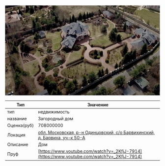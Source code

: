 ![](bar.jpg)

| Тип | Значение |
| - | - |
| тип | недвижимость |
| название | Загородный дом |
| Оценка(руб) | 708000000 |
| Локация | [обл. Московская, р-н Одинцовский, с/о Барвихинский, д. Барвиха, уч-к 50-А](https://www.google.ru/maps/@47.0581125,10.6579092,19z) |
| Описание | Дом |
| Пруф | [https://www.youtube.com/watch?v=_2KfjJ-7914](https://www.youtube.com/watch?v=_2KfjJ-7914) |
